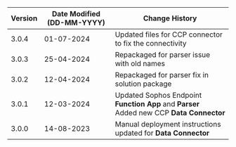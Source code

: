| **Version** | **Date Modified (DD-MM-YYYY)** | **Change History**                                                 |
|-------------|--------------------------------|--------------------------------------------------------------------|
| 3.0.4       | 01-07-2024                     | Updated files for CCP connector to fix the connectivity            |
| 3.0.3       | 25-04-2024                     | Repackaged for parser issue with old names       |
| 3.0.2       | 12-04-2024                     | Repackaged for parser fix in solution package 				|  
| 3.0.1       | 12-03-2024                     | Updated Sophos Endpoint **Function App** and **Parser** <br/>Added new CCP **Data Connector**		|  
| 3.0.0       | 14-08-2023                     | Manual deployment instructions updated for **Data Connector**		|  

                                                                                                                 
